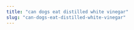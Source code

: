 ```yaml
---
title: "can dogs eat distilled white vinegar"
slug: "can-dogs-eat-distilled-white-vinegar"
---
```


